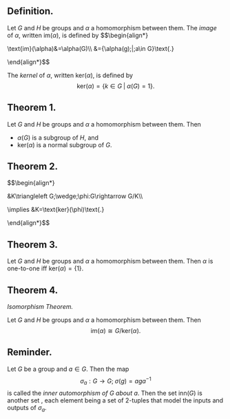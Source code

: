 
## Definition.

Let $G$ and $H$ be groups and $\alpha$ a homomorphism between them. The *image* of $\alpha$, written $\text{im}(\alpha)$, is defined by
$$\begin{align*}

\text{im}(\alpha)&=\alpha(G)\\\\
&=\{\alpha(g)\;|\;a\in G\}\text{.}

\end{align*}$$

The *kernel* of $\alpha$, written $\text{ker}(\alpha)$, is defined by
$$\text{ker}(\alpha)=\{k\in G\;|\;\alpha(G)=1\}\text{.}$$

## Theorem 1.

Let $G$ and $H$ be groups and $\alpha$ a homomorphism between them. Then
- $\alpha(G)$ is a subgroup of $H$, and
- $\text{ker}(\alpha)$ is a normal subgroup of $G$.

## Theorem 2.

$$\begin{align*}

&K\triangleleft G\;\wedge\;\phi:G\rightarrow G/K\\\\

\implies &K=\text{ker}(\phi)\text{.}

\end{align*}$$

## Theorem 3.

Let $G$ and $H$ be groups and $\alpha$ a homomorphism between them. Then $\alpha$ is one-to-one iff $\text{ker}(\alpha)=\{1\}$.

## Theorem 4.
*Isomorphism Theorem.*

Let $G$ and $H$ be groups and $\alpha$ a homomorphism between them. Then
$$\text{im}(\alpha)\cong G/\text{ker}(\alpha)\text{.}$$

## Reminder.

Let $G$ be a group and $a\in G$. Then the map
$$\sigma_{a}:G\rightarrow G;\;\sigma(g)=aga^{-1}$$
is called the *inner automorphism of $G$ about $a$*. Then the set $\text{inn}(G)$ is another set , each element being a set of $2$-tuples that model the inputs and outputs of $\sigma_a$. 